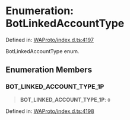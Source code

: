# Enumeration: BotLinkedAccountType

Defined in: [WAProto/index.d.ts:4197](https://github.com/Fokusdotid/bail/blob/043003e0dc220c8f52aef36f90c7026f3a192427/WAProto/index.d.ts#L4197)

BotLinkedAccountType enum.

## Enumeration Members

### BOT\_LINKED\_ACCOUNT\_TYPE\_1P

> **BOT\_LINKED\_ACCOUNT\_TYPE\_1P**: `0`

Defined in: [WAProto/index.d.ts:4198](https://github.com/Fokusdotid/bail/blob/043003e0dc220c8f52aef36f90c7026f3a192427/WAProto/index.d.ts#L4198)
